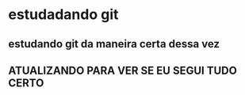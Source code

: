 # estudadando git

## estudando git da maneira certa dessa vez
## ATUALIZANDO PARA VER SE EU SEGUI TUDO CERTO